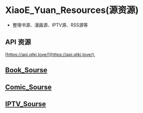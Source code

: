 # XiaoE_Yuan_Resources(源资源)
- 整理书源、漫画源、IPTV源、RSS源等

## API 资源
[https://api.qtkj.love/](https://api.qtkj.love/), 

## [Book_Sourse](https://github.com/LaolunsiG/XiaoE_Yuan_Resources/tree/main/Book_Source)

## [Comic_Sourse](https://github.com/LaolunsiG/XiaoE_Yuan_Resources/tree/main/Comic_Source)

## [IPTV_Sourse](https://github.com/LaolunsiG/XiaoE_Yuan_Resources/tree/main/IPTV_Sourse)


